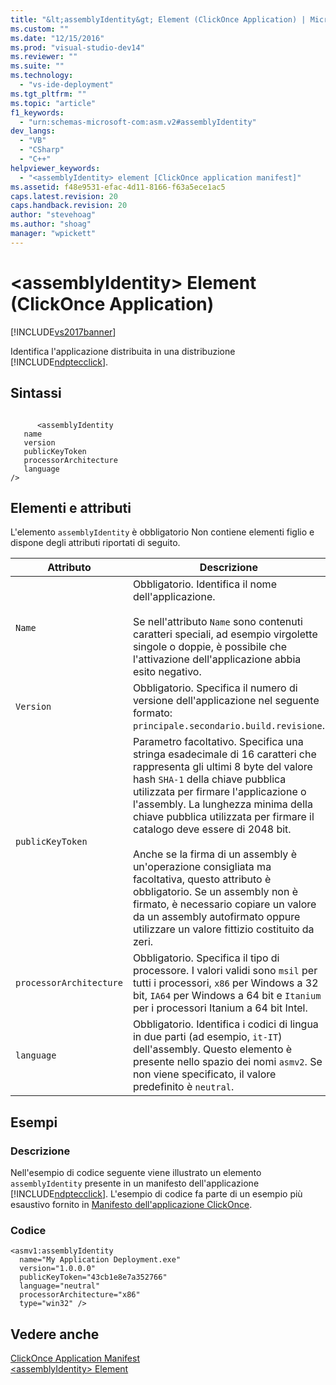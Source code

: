 ```yaml
---
title: "&lt;assemblyIdentity&gt; Element (ClickOnce Application) | Microsoft Docs"
ms.custom: ""
ms.date: "12/15/2016"
ms.prod: "visual-studio-dev14"
ms.reviewer: ""
ms.suite: ""
ms.technology: 
  - "vs-ide-deployment"
ms.tgt_pltfrm: ""
ms.topic: "article"
f1_keywords: 
  - "urn:schemas-microsoft-com:asm.v2#assemblyIdentity"
dev_langs: 
  - "VB"
  - "CSharp"
  - "C++"
helpviewer_keywords: 
  - "<assemblyIdentity> element [ClickOnce application manifest]"
ms.assetid: f48e9531-efac-4d11-8166-f63a5ece1ac5
caps.latest.revision: 20
caps.handback.revision: 20
author: "stevehoag"
ms.author: "shoag"
manager: "wpickett"
---
```

# &lt;assemblyIdentity&gt; Element (ClickOnce Application)
[!INCLUDE[vs2017banner](../code-quality/includes/vs2017banner.md)]

Identifica l'applicazione distribuita in una distribuzione [!INCLUDE[ndptecclick](../deployment/includes/ndptecclick_md.md)].  
  
## Sintassi  
  
```  
  
      <assemblyIdentity   
   name  
   version  
   publicKeyToken  
   processorArchitecture  
   language  
/>  
```  
  
## Elementi e attributi  
 L'elemento `assemblyIdentity` è obbligatorio  Non contiene elementi figlio e dispone degli attributi riportati di seguito.  
  
|Attributo|Descrizione|  
|---------------|-----------------|  
|`Name`|Obbligatorio.  Identifica il nome dell'applicazione.<br /><br /> Se nell'attributo `Name` sono contenuti caratteri speciali, ad esempio virgolette singole o doppie, è possibile che l'attivazione dell'applicazione abbia esito negativo.|  
|`Version`|Obbligatorio.  Specifica il numero di versione dell'applicazione nel seguente formato: `principale.secondario.build.revisione`.|  
|`publicKeyToken`|Parametro facoltativo.  Specifica una stringa esadecimale di 16 caratteri che rappresenta gli ultimi 8 byte del valore hash `SHA-1` della chiave pubblica utilizzata per firmare l'applicazione o l'assembly.  La lunghezza minima della chiave pubblica utilizzata per firmare il catalogo deve essere di 2048 bit.<br /><br /> Anche se la firma di un assembly è un'operazione consigliata ma facoltativa, questo attributo è obbligatorio.  Se un assembly non è firmato, è necessario copiare un valore da un assembly autofirmato oppure utilizzare un valore fittizio costituito da zeri.|  
|`processorArchitecture`|Obbligatorio.  Specifica il tipo di processore.  I valori validi sono `msil` per tutti i processori, `x86` per Windows a 32 bit, `IA64` per Windows a 64 bit e `Itanium` per i processori Itanium a 64 bit Intel.|  
|`language`|Obbligatorio.  Identifica i codici di lingua in due parti \(ad esempio, `it-IT`\) dell'assembly.  Questo elemento è presente nello spazio dei nomi `asmv2`.  Se non viene specificato, il valore predefinito è `neutral`.|  
  
## Esempi  
  
### Descrizione  
 Nell'esempio di codice seguente viene illustrato un elemento `assemblyIdentity` presente in un manifesto dell'applicazione [!INCLUDE[ndptecclick](../deployment/includes/ndptecclick_md.md)].  L'esempio di codice fa parte di un esempio più esaustivo fornito in [Manifesto dell'applicazione ClickOnce](../deployment/clickonce-application-manifest.md).  
  
### Codice  
  
```  
<asmv1:assemblyIdentity   
  name="My Application Deployment.exe"   
  version="1.0.0.0"   
  publicKeyToken="43cb1e8e7a352766"   
  language="neutral"   
  processorArchitecture="x86"   
  type="win32" />  
```  
  
## Vedere anche  
 [ClickOnce Application Manifest](../deployment/clickonce-application-manifest.md)   
 [\<assemblyIdentity\> Element](../deployment/assemblyidentity-element-clickonce-deployment.md)